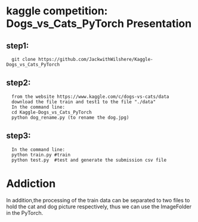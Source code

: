 kaggle competition: Dogs_vs_Cats_PyTorch Presentation 
=======
step1:
-------
      git clone https://github.com/JackwithWilshere/Kaggle-Dogs_vs_Cats_PyTorch
      
step2:
-----
      from the website https://www.kaggle.com/c/dogs-vs-cats/data 
      download the file train and test1 to the file "./data"
      In the command line:
      cd Kaggle-Dogs_vs_Cats_PyTorch
      python dog_rename.py (to rename the dog.jpg)

step3:
------
      In the command line:
      python train.py #train
      python test.py  #test and generate the submission csv file
      
Addiction
===
In addition,the processing of the train data can be separated to two files to hold the cat and dog picture respectively,
thus we can use the ImageFolder in the PyTorch.
